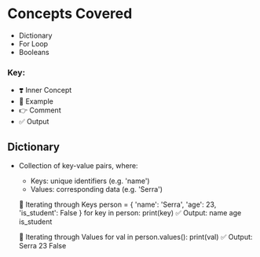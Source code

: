 # Concepts Covered

- Dictionary
- For Loop
- Booleans

### Key:
- ❣️ Inner Concept
- 🦋 Example
- 👉 Comment
- ✅ Output

## Dictionary
- Collection of key-value pairs, where:
    - Keys: unique identifiers (e.g. 'name')
    - Values: corresponding data (e.g. 'Serra')

    🦋 Iterating through Keys
    person = {
        'name': 'Serra',
        'age': 23,
        'is_student': False
    }
    for key in person:
        print(key) 
        ✅ Output: name
                   age
                   is_student

    🦋 Iterating through Values
    for val in person.values():
        print(val)
        ✅ Output: Serra
                   23
                   False
